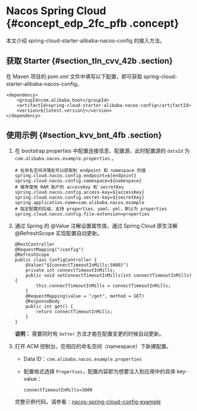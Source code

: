 # Nacos Spring Cloud {#concept_edp_2fc_pfb .concept}

本文介绍 spring-cloud-starter-alibaba-nacos-config 的接入方法。

## 获取 Starter {#section_tln_cvv_42b .section}

在 Maven 项目的 pom.xml 文件中填写以下配置，即可获取 spring-cloud-starter-alibaba-nacos-config。

```
<dependency>
    <groupId>com.alibaba.boot</groupId>
    <artifactId>spring-cloud-starter-alibaba-nacos-config</artifactId>
    <version>${latest.version}</version>
</dependency>
```

## 使用示例 {#section_kvv_bnt_4fb .section}

1.  在 bootstrap.properties 中配置连接信息、配置源，此时配置源的 `dataId` 为`com.alibaba.nacos.example.properties` 。

    ```
    # 在命名空间详情处可以获取到 endpoint 和 namespace 的值
    spring.cloud.nacos.config.endpoint=${endpoint}
    spring.cloud.nacos.config.namespace=${namespace}
    # 推荐使用 RAM 账户的 accessKey 和 secretKey
    spring.cloud.nacos.config.access-key=${accessKey}
    spring.cloud.nacos.config.secret-key=${secretKey}
    spring.application.name=com.alibaba.nacos.example
    # 指定配置的后缀，支持 properties、yaml、yml，默认为 properties
    spring.cloud.nacos.config.file-extension=properties
    
    ```

2.  通过 Spring 的 @Value 注解设置属性值，通过 Spring Cloud 原生注解 @RefreshScope 实现配置自动更新。

    ```
    @RestController
    @RequestMapping("/config")
    @RefreshScope
    public class ConfigController {
        @Value("${connectTimeoutInMills:5000}")
        private int connectTimeoutInMills;
        public void setConnectTimeoutInMills(int connectTimeoutInMills) {
            this.connectTimeoutInMills = connectTimeoutInMills;
        }
        @RequestMapping(value = "/get", method = GET)
        @ResponseBody
        public int get() {
            return connectTimeoutInMills;
        }
    }
    ```

    **说明：** 需要同时有 `Setter` 方法才能在配置变更的时候自动更新。

3.  打开 ACM 控制台，在相应的命名空间（namespace）下新建配置。

    -   Data ID：`com.alibaba.nacos.example.properties`

    -   配置格式选择 `Properties`，配置内容即为想要注入到应用中的具体 key-value：

        ```
        connectTimeoutInMills=3000
        ```

    完整示例代码，请参看：[nacos-spring-cloud-config-example](https://github.com/nacos-group/nacos-examples/tree/acm/nacos-spring-cloud-example/nacos-spring-cloud-config-example)


